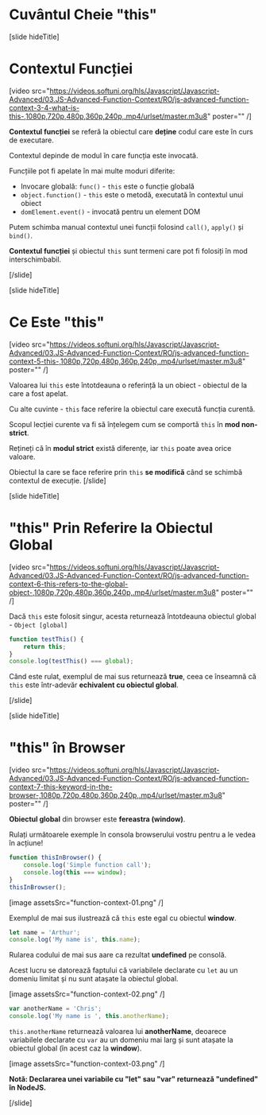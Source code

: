 # Cuvântul Cheie "this"

[slide hideTitle]

# Contextul Funcției

[video src="https://videos.softuni.org/hls/Javascript/Javascript-Advanced/03.JS-Advanced-Function-Context/RO/js-advanced-function-context-3-4-what-is-this-,1080p,720p,480p,360p,240p,.mp4/urlset/master.m3u8" poster="" /]

**Contextul funcției** se referă la obiectul care **deține** codul care este în curs de executare.

Contextul depinde de modul în care funcția este invocată.

Funcțiile pot fi apelate în mai multe moduri diferite:
 - Invocare globală: `func()` - `this` este o funcție globală
 - `object.function()` - `this` este o metodă, executată în contextul unui obiect
 - `domElement.event()` - invocată pentru un element DOM

 Putem schimba manual contextul unei funcții folosind `call()`, `apply()` și `bind()`.

 **Contextul funcției** și obiectul `this` sunt termeni care pot fi folosiți în mod interschimbabil.
 
[/slide]

[slide hideTitle]

# Ce Este "this" 

[video src="https://videos.softuni.org/hls/Javascript/Javascript-Advanced/03.JS-Advanced-Function-Context/RO/js-advanced-function-context-5-this-,1080p,720p,480p,360p,240p,.mp4/urlset/master.m3u8" poster="" /]

Valoarea lui `this` este întotdeauna o referință la un obiect - obiectul de la care a fost apelat. 

Cu alte cuvinte - `this` face referire la obiectul care execută funcția curentă.

Scopul lecției curente va fi să înțelegem cum se comportă `this` în **mod non-strict**. 

Rețineți că în **modul strict** există diferențe, iar `this` poate avea orice valoare.

Obiectul la care se face referire prin `this` **se modifică** când se schimbă contextul de execuție.
[/slide]

[slide hideTitle]

# "this" Prin Referire la Obiectul Global 

[video src="https://videos.softuni.org/hls/Javascript/Javascript-Advanced/03.JS-Advanced-Function-Context/RO/js-advanced-function-context-6-this-refers-to-the-global-object-,1080p,720p,480p,360p,240p,.mp4/urlset/master.m3u8" poster="" /]

Dacă `this` este folosit singur, acesta returnează întotdeauna obiectul global - `Object [global]`

```js live
function testThis() {
    return this;
}
console.log(testThis() === global);
```

Când este rulat, exemplul de mai sus returnează **true**, ceea ce înseamnă că `this` este într-adevăr **echivalent cu obiectul global**.

[/slide]

[slide hideTitle]

# "this" în Browser

[video src="https://videos.softuni.org/hls/Javascript/Javascript-Advanced/03.JS-Advanced-Function-Context/RO/js-advanced-function-context-7-this-keyword-in-the-browser-,1080p,720p,480p,360p,240p,.mp4/urlset/master.m3u8" poster="" /]

**Obiectul global** din browser este **fereastra (window)**. 

Rulați următoarele exemple în consola browserului vostru pentru a le vedea în acțiune!

```js
function thisInBrowser() {
    console.log('Simple function call');
    console.log(this === window);
}
thisInBrowser();
 ```

[image assetsSrc="function-context-01.png" /]

Exemplul de mai sus ilustrează că `this` este egal cu obiectul **window**.

```js
let name = 'Arthur';
console.log('My name is', this.name);
```

Rularea codului de mai sus aare ca rezultat **undefined** pe consolă.

Acest lucru se datorează faptului că variabilele declarate cu `let` au un domeniu limitat și nu sunt atașate la obiectul global.

[image assetsSrc="function-context-02.png" /]

```js
var anotherName = 'Chris';
console.log('My name is ', this.anotherName);
```

`this.anotherName` returnează valoarea lui **anotherName**, deoarece variabilele declarate cu `var` au un domeniu mai larg și sunt atașate la obiectul global (în acest caz la **window**).

[image assetsSrc="function-context-03.png" /]

**Notă: Declararea unei variabile cu "let" sau "var" returnează "undefined" în NodeJS.**

[/slide]

